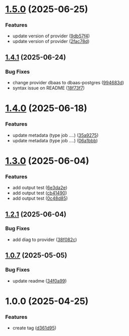 # [1.5.0](https://gitlab.global.ingenico.com/global/genesis/stacks/database/modules/user/module_pg_db/compare/v1.4.1...v1.5.0) (2025-06-25)


### Features

* update version of provider ([9db57f4](https://gitlab.global.ingenico.com/global/genesis/stacks/database/modules/user/module_pg_db/commit/9db57f423ebd8dc506db585b00baaf8a518dd2fb))
* update version of provider ([2fac78d](https://gitlab.global.ingenico.com/global/genesis/stacks/database/modules/user/module_pg_db/commit/2fac78d8986fb12e0698451605b9e485e89e446b))

## [1.4.1](https://gitlab.global.ingenico.com/global/genesis/stacks/database/modules/user/module_pg_db/compare/v1.4.0...v1.4.1) (2025-06-24)


### Bug Fixes

* change provider dbaas to dbaas-postgres ([994683d](https://gitlab.global.ingenico.com/global/genesis/stacks/database/modules/user/module_pg_db/commit/994683d673eeec933f38a2c78fba587facaebbdb))
* syntax issue on README ([18f73f7](https://gitlab.global.ingenico.com/global/genesis/stacks/database/modules/user/module_pg_db/commit/18f73f7b334bad64f5683c0878b9b37bd840b8bc))

# [1.4.0](https://gitlab.global.ingenico.com/global/genesis/stacks/database/modules/user/module_pg_db/compare/v1.3.0...v1.4.0) (2025-06-18)


### Features

* update metadata (type job ....) ([35a9275](https://gitlab.global.ingenico.com/global/genesis/stacks/database/modules/user/module_pg_db/commit/35a92750281e812310db084d9bf189d83c68782d))
* update metadata (type job ....) ([06a1bbb](https://gitlab.global.ingenico.com/global/genesis/stacks/database/modules/user/module_pg_db/commit/06a1bbb576b81dc66d490fefb505a5695f5eec40))

# [1.3.0](https://gitlab.global.ingenico.com/global/genesis/stacks/database/modules/user/module_pg_db/compare/v1.2.0...v1.3.0) (2025-06-04)


### Features

* add output test ([6e3da2e](https://gitlab.global.ingenico.com/global/genesis/stacks/database/modules/user/module_pg_db/commit/6e3da2e6431d6e1611968ff85d01ee53328d1c54))
* add output test ([cb41490](https://gitlab.global.ingenico.com/global/genesis/stacks/database/modules/user/module_pg_db/commit/cb414900bdd92553e07f7122762825223eeb640e))
* add output test ([0c48d85](https://gitlab.global.ingenico.com/global/genesis/stacks/database/modules/user/module_pg_db/commit/0c48d85757d2f185360619cc3f1b2908ac75a6dd))

## [1.2.1](https://gitlab.global.ingenico.com/global/genesis/stacks/database/modules/user/module_pg_db/compare/v1.2.0...v1.2.1) (2025-06-04)


### Bug Fixes

* add diag to provider ([38f082c](https://gitlab.global.ingenico.com/global/genesis/stacks/database/modules/user/module_pg_db/commit/38f082cfbc68ac3366327315ff8b9b5bba6db77e))

## [1.0.7](https://gitlab.global.ingenico.com/global/genesis/stacks/database/modules/user/module_dbaas/compare/v1.0.6...v1.0.7) (2025-05-05)


### Bug Fixes

* update readme ([34f0a99](https://gitlab.global.ingenico.com/global/genesis/stacks/database/modules/user/module_dbaas/commit/34f0a9900588252b5684680d772048b02981e5f8))

# 1.0.0 (2025-04-25)


### Features

* create tag ([d361d95](https://gitlab.global.ingenico.com/global/genesis/stacks/database/modules/user/module_dbaas/commit/d361d959d546f0118b16b865164df4dd633ba5ee))
